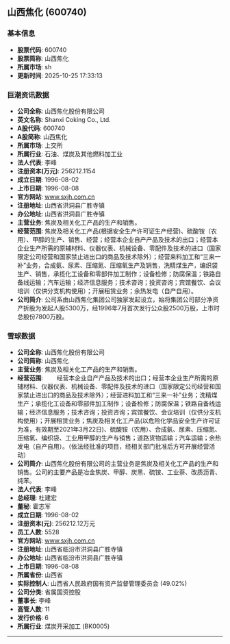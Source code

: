## 山西焦化 (600740)

### 基本信息

- **股票代码**: 600740
- **股票简称**: 山西焦化
- **所属市场**: sh
- **更新时间**: 2025-10-25 17:33:13

### 巨潮资讯数据

- **公司全称**: 山西焦化股份有限公司
- **英文名称**: Shanxi Coking Co., Ltd.
- **A股代码**: 600740
- **A股简称**: 山西焦化
- **所属市场**: 上交所
- **所属行业**: 石油、煤炭及其他燃料加工业
- **法人代表**: 李峰
- **注册资本(万元)**: 256212.1154
- **成立日期**: 1996-08-02
- **上市日期**: 1996-08-08
- **官方网站**: www.sxjh.com.cn
- **注册地址**: 山西省洪洞县广胜寺镇
- **办公地址**: 山西省洪洞县广胜寺镇
- **主营业务**: 焦炭及相关化工产品的生产和销售。
- **经营范围**: 焦炭及相关化工产品(根据安全生产许可证生产经营)、硫酸铵（农用）、甲醇的生产、销售、经营；经营本企业自产产品及技术的出口；经营本企业生产所需的原辅材料、仪器仪表、机械设备、零配件及技术的进口（国家限定公司经营和国家禁止进出口的商品及技术除外）；经营来料加工和“三来一补”业务，合成氨、尿素、压缩氮、压缩氧生产及销售，洗精煤生产，编织袋生产、销售，承揽化工设备和零部件加工制作；设备检修；防腐保温；铁路自备线运输；汽车运输；经济信息服务；技术咨询；投资咨询；宾馆餐饮、会议培训（仅供分支机构使用）；开展租赁业务；余热发电（自产自用）。
- **公司简介**: 公司系由山西焦化集团公司独家发起设立，始将集团公司部分净资产折股为发起人股5300万，经1996年7月首次发行公众股2500万股，上市时总股份7800万股。

### 雪球数据

- **公司全称**: 山西焦化股份有限公司
- **公司简称**: 山西焦化
- **主营业务**: 焦炭及相关化工产品的生产和销售。
- **经营范围**: 　　经营本企业自产产品及技术的出口；经营本企业生产所需的原辅材料、仪器仪表、机械设备、零配件及技术的进口（国家限定公司经营和国家禁止进出口的商品及技术除外）；经营进料加工和“三来一补”业务；洗精煤生产；承揽化工设备和零部件加工制作；设备检修；防腐保温；铁路自备线运输；经济信息服务；技术咨询；投资咨询；宾馆餐饮、会议培训（仅供分支机构使用）；开展租赁业务；焦炭及相关化工产品(以危险化学品安全生产许可证为准，有效期至2021年3月22日)、硫酸铵（农用）、合成氨、尿素、压缩氮、压缩氧、编织袋、工业用甲醇的生产与销售；道路货物运输；汽车运输；余热发电（自产自用）。（依法经批准的项目，经相关部门批准后方可开展经营活动）
- **公司简介**: 山西焦化股份有限公司的主营业务是焦炭及相关化工产品的生产和销售。公司的主要产品是冶金焦炭、甲醇、炭黑、硫铵、工业萘、改质沥青、纯苯。
- **法人代表**: 李峰
- **总经理**: 杜建宏
- **董秘**: 霍志军
- **成立日期**: 1996-08-02
- **注册资本(元)**: 256212.12万元
- **员工人数**: 5528
- **官方网站**: www.sxjh.com.cn
- **注册地址**: 山西省临汾市洪洞县广胜寺镇
- **办公地址**: 山西省临汾市洪洞县广胜寺镇
- **上市日期**: 1996-08-08
- **所属省份**: 山西省
- **实际控制人**: 山西省人民政府国有资产监督管理委员会 (49.02%)
- **公司分类**: 省属国资控股
- **董事长**: 李峰
- **高管人数**: 11
- **发行价格**: 6
- **所属行业**: 煤炭开采加工 (BK0005)

---
